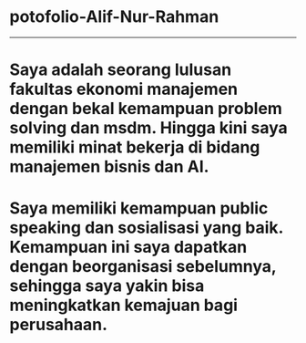 # potofolio-Alif-Nur-Rahman
---
# Saya adalah seorang lulusan fakultas ekonomi manajemen dengan bekal kemampuan problem solving dan msdm. Hingga kini saya memiliki minat bekerja di bidang manajemen bisnis dan AI. 
# Saya memiliki kemampuan public speaking dan sosialisasi yang baik. Kemampuan ini saya dapatkan dengan beorganisasi sebelumnya, sehingga saya yakin bisa meningkatkan kemajuan bagi perusahaan.
